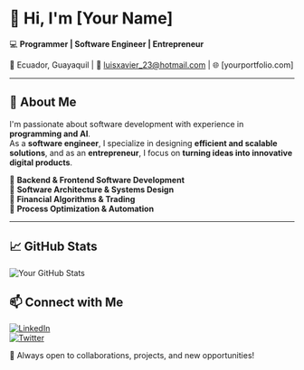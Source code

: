 # 👋 Hi, I'm [Your Name]  
💻 **Programmer | Software Engineer | Entrepreneur**  

📍 Ecuador, Guayaquil | 📧 luisxavier_23@hotmail.com | 🌐 [yourportfolio.com]  

---

## 🚀 About Me  
I'm passionate about software development with experience in **programming and AI**.  
As a **software engineer**, I specialize in designing **efficient and scalable solutions**, and as an **entrepreneur**, I focus on **turning ideas into innovative digital products**.  

🔹 **Backend & Frontend Software Development**  
🔹 **Software Architecture & Systems Design**  
🔹 **Financial Algorithms & Trading**  
🔹 **Process Optimization & Automation**  

---

## 📈 GitHub Stats  
![Your GitHub Stats](https://github-readme-stats.vercel.app/api?username=yourusername&show_icons=true&theme=radical)  

## 📫 Connect with Me  
[![LinkedIn](https://img.shields.io/badge/LinkedIn-0A66C2?style=for-the-badge&logo=linkedin&logoColor=white)](https://linkedin.com/in/yourprofile)  
[![Twitter](https://img.shields.io/badge/Twitter-1DA1F2?style=for-the-badge&logo=twitter&logoColor=white)](https://twitter.com/yourprofile)  

🚀 Always open to collaborations, projects, and new opportunities!  

